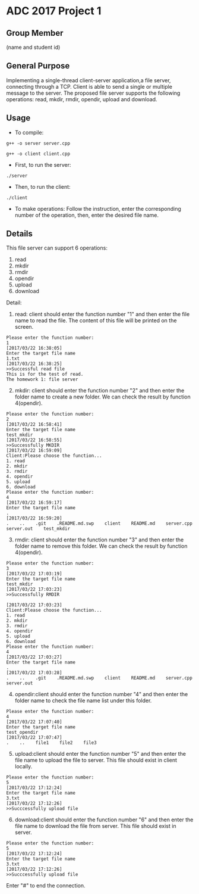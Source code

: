 ADC 2017
Project 1
======
Group Member
------
(name and student id)

General Purpose
------
Implementing a single-thread client-server application,a file server, 
connecting through a TCP. Client is able to send a single or multiple
message to the server. The proposed file server supports the following
operations: read, mkdir, rmdir, opendir, upload and download.

Usage
------
- To compile:
```
g++ -o server server.cpp
```
```
g++ -o client client.cpp
```
- First, to run the server:
```
./server
```
- Then, to run the client:
```
./client
```
- To make operations:
Follow the instruction, enter the corresponding number of the operation,
then, enter the desired file name.

Details
-------
This file server can support 6 operations:
1. read 
2. mkdir
3. rmdir
4. opendir
5. upload
6. download

Detail:
1. read: client should enter the function number "1" and then enter the file name to read the file. The content of this file will be printed on the screen. 
```
Please enter the function number:
1
[2017/03/22 16:38:05]
Enter the target file name
1.txt
[2017/03/22 16:38:25]
>>Successful read file
This is for the test of read. 
The homework 1: file server
```
2. mkdir: client should enter the function number "2" and then enter the folder name to create a new folder. We can check the result by function 4(opendir).
```
Please enter the function number:
2
[2017/03/22 16:58:41]
Enter the target file name
test_mkdir
[2017/03/22 16:58:55]
>>Successfully MKDIR 
[2017/03/22 16:59:09]
Client:Please choose the function...
1. read
2. mkdir
3. rmdir
4. opendir
5. upload
6. download
Please enter the function number:
4
[2017/03/22 16:59:17]
Enter the target file name
.
[2017/03/22 16:59:20]
.    ..    .git    .README.md.swp    client    README.md    server.cpp    server.out    test_mkdir
```
3. rmdir: client should enter the function number "3" and then enter the folder name to remove this folder. We can check the result by function 4(opendir).
```
Please enter the function number:
3
[2017/03/22 17:03:19]
Enter the target file name
test_mkdir
[2017/03/22 17:03:23]
>>Successfully RMDIR 
 
[2017/03/22 17:03:23]
Client:Please choose the function...
1. read
2. mkdir
3. rmdir
4. opendir
5. upload
6. download
Please enter the function number:
4
[2017/03/22 17:03:27]
Enter the target file name
.
[2017/03/22 17:03:28]
.    ..    .git    .README.md.swp    client    README.md    server.cpp    server.out  
```
4. opendir:client should enter the function number "4" and then enter the folder name to check the file name list under this folder.
```
Please enter the function number:
4
[2017/03/22 17:07:40]
Enter the target file name
test_opendir
[2017/03/22 17:07:47]
.    ..    file1    file2    file3
```
5. upload:client should enter the function number "5" and then enter the file name to upload the file to server. This file should exist in client locally.
```
Please enter the function number:
5
[2017/03/22 17:12:24]
Enter the target file name
3.txt
[2017/03/22 17:12:26]
>>Succcessfully upload file
```
6. download:client should enter the function number "6" and then enter the file name to download the file from server. This file should exist in server.
```
Please enter the function number:
5
[2017/03/22 17:12:24]
Enter the target file name
3.txt
[2017/03/22 17:12:26]
>>Succcessfully upload file

```
Enter "#" to end the connection.
